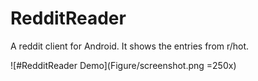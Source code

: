 RedditReader
======================================

A reddit client for Android. It shows the entries from r/hot.

![#RedditReader Demo](Figure/screenshot.png =250x)
